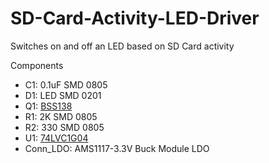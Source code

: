 # SD-Card-Activity-LED-Driver
Switches on and off an LED based on SD Card activity

Components

- C1:	0.1uF	 SMD 0805
- D1:	LED	SMD 0201
- Q1: [BSS138](https://www.onsemi.com/pub/Collateral/BSS138-D.PDF)
- R1:	2K	SMD 0805
- R2:	330	SMD 0805
- U1:	[74LVC1G04](https://www.ti.com/product/SN74LVC1G04)
- Conn_LDO: AMS1117-3.3V Buck Module LDO
